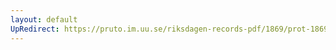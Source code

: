 ```yaml
---
layout: default
UpRedirect: https://pruto.im.uu.se/riksdagen-records-pdf/1869/prot-1869--fk--123/prot-1869--fk--123_001.pdf
---
```

